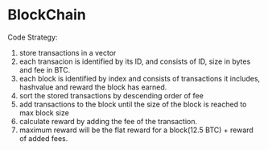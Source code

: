# BlockChain
Code Strategy:
1. store transactions in a vector
2. each transacion is identified by its ID, and consists of ID, size in bytes and fee in BTC.
3. each block is identified by index and consists of transactions it includes, hashvalue and reward the block has earned.
4. sort the stored transactions by descending order of fee
5. add transactions to the block until the size of the block is reached to max block size
6. calculate reward by adding the fee of the transaction.
7. maximum reward will be the flat reward for a block(12.5 BTC) + reward of added  fees.

